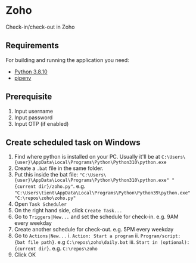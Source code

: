 # Zoho

Check-in/check-out in Zoho

## Requirements

For building and running the application you need:

- [Python 3.8.10](https://www.python.org/downloads/release/python-3810/)
- [pipenv](https://www.jetbrains.com/help/pycharm/pipenv.html)

## Prerequisite

1. Input username
2. Input password
3. Input OTP (if enabled)

## Create scheduled task on Windows

1. Find where python is installed on your PC. Usually it'll be at `C:\Users\{user}\AppData\Local\Programs\Python\Python310\python.exe`
2. Create a `.bat` file in the same folder. 
3. Put this inside the bat file: `"C:\Users\{user}\AppData\Local\Programs\Python\Python310\python.exe" "{current dir}/zoho.py"`. e.g. `"C:\Users\tient\AppData\Local\Programs\Python\Python39\python.exe" "C:\repos\zoho\zoho.py"`
4. Open `Task Scheduler`
5. On the right hand side, click `Create Task...`
6. Go to `Triggers|New...` and set the schedule for check-in. e.g. 9AM every weekday
7. Create another schedule for check-out. e.g. 5PM every weekday
8. Go to `Actions|New...`
    i. `Action: Start a program`
    ii. `Program/script: {bat file path}`. e.g `C:\repos\zoho\daily.bat`
    iii. `Start in (optional): {current dir}`. e.g. `C:\repos\zoho`
9. Click OK